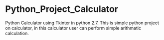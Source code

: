 # Python_Project_Calculator
Python Calculator using Tkinter in python 2.7. This is simple python project on calculator, in this calculator user can perform simple arithmatic calculation.
